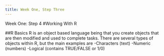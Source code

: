 ```yaml
---
title: Week One, Step Three
---
```


Week One: Step 4
#Working With R

##R Basics
R is an object based language being that you create objects that are then modified and used to complete tasks. There are several types of objects within R, but the main examples are
-Characters (text)
-Numeric (numbers)
-Logical (contains TRUE/FALSE or 1/0)

